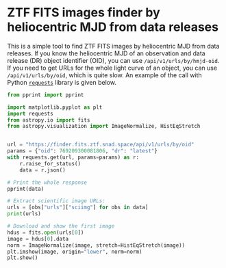 # ZTF FITS images finder by heliocentric MJD from data releases

This is a simple tool to find ZTF FITS images by heliocentric MJD from data releases.
If you know the heliocentric MJD of an observation and data release (DR) object identifier (OID), you can use `/api/v1/urls/by/hmjd-oid`.
If you need to get URLs for the whole light curve of an object, you can use `/api/v1/urls/by/oid`, which is quite slow.
An example of the call with Python [`requests`](https://requests.readthedocs.io/en/master/) library is given below.

```python
from pprint import pprint

import matplotlib.pyplot as plt
import requests
from astropy.io import fits
from astropy.visualization import ImageNormalize, HistEqStretch


url = "https://finder.fits.ztf.snad.space/api/v1/urls/by/oid"
params = {"oid": 769209300081806, "dr": "latest"}
with requests.get(url, params=params) as r:
    r.raise_for_status()
    data = r.json()

# Print the whole response
pprint(data)

# Extract scientific image URLs:
urls = [obs["urls"]["sciimg"] for obs in data]
print(urls)

# Download and show the first image
hdus = fits.open(urls[0])
image = hdus[0].data
norm = ImageNormalize(image, stretch=HistEqStretch(image))
plt.imshow(image, origin="lower", norm=norm)
plt.show()
```
